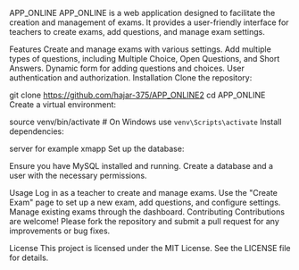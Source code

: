 APP_ONLINE
APP_ONLINE is a web application designed to facilitate the creation and management of exams. It provides a user-friendly interface for teachers to create exams, add questions, and manage exam settings.

Features
Create and manage exams with various settings.
Add multiple types of questions, including Multiple Choice, Open Questions, and Short Answers.
Dynamic form for adding questions and choices.
User authentication and authorization.
Installation
Clone the repository:

git clone https://github.com/hajar-375/APP_ONLINE2
cd APP_ONLINE
Create a virtual environment:

source venv/bin/activate  # On Windows use `venv\Scripts\activate`
Install dependencies:

server for example xmapp
Set up the database:

Ensure you have MySQL installed and running. Create a database and a user with the necessary permissions.




Usage
Log in as a teacher to create and manage exams.
Use the "Create Exam" page to set up a new exam, add questions, and configure settings.
Manage existing exams through the dashboard.
Contributing
Contributions are welcome! Please fork the repository and submit a pull request for any improvements or bug fixes.

License
This project is licensed under the MIT License. See the LICENSE file for details.
